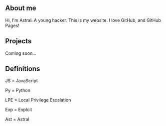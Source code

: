 ## About me
Hi, I'm Astral. A young hacker.
This is my website.
I love GitHub, and GitHub Pages!

## Projects
Coming soon...

## Definitions
JS  = JavaScript

Py  = Python

LPE = Local Privilege Escalation 

Exp = Exploit

Ast = Astral
